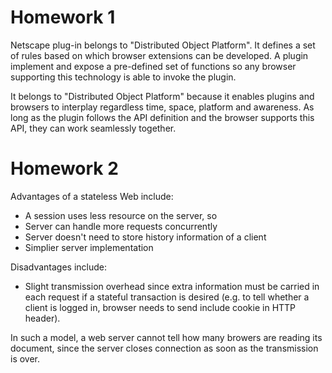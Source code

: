 # Homework 1

Netscape plug-in belongs to "Distributed Object Platform". It defines a set of rules based on which browser extensions can be developed. A plugin implement and expose a pre-defined set of functions so any browser supporting this technology is able to invoke the plugin.

It belongs to "Distributed Object Platform" because it enables plugins and browsers to interplay regardless time, space, platform and awareness. As long as the plugin follows the API definition and the browser supports this API, they can work seamlessly together.

# Homework 2

Advantages of a stateless Web include:

* A session uses less resource on the server, so
* Server can handle more requests concurrently
* Server doesn't need to store history information of a client
* Simplier server implementation

Disadvantages include:

* Slight transmission overhead since extra information must be carried in each request if a stateful transaction is desired (e.g. to tell whether a client is logged in, browser needs to send include cookie in HTTP header).

In such a model, a web server cannot tell how many browers are reading its document, since the server closes connection as soon as the transmission is over.

